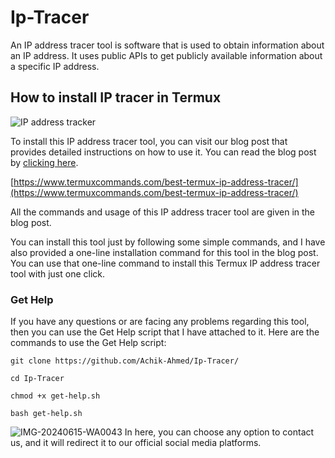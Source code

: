 # Ip-Tracer
An IP address tracer tool is software that is used to obtain information about an IP address. It uses public APIs to get publicly available information about a specific IP address.
## How to install IP tracer in Termux
![IP address tracker](https://github.com/Achik-Ahmed/Ip-Tracer/assets/153425431/28b175a4-5117-4cde-b450-348f0bb9ea9d)

To install this IP address tracer tool, you can visit our blog post that provides detailed instructions on how to use it. You can read the blog post by [clicking here](https://www.termuxcommands.com/best-termux-ip-address-tracer/).

[https://www.termuxcommands.com/best-termux-ip-address-tracer/](https://www.termuxcommands.com/best-termux-ip-address-tracer/)

All the commands and usage of this IP address tracer tool are given in the blog post. 

You can install this tool just by following some simple commands, and I have also provided a one-line installation command for this tool in the blog post. You can use that one-line command to install this Termux IP address tracer tool with just one click.
### Get Help
If you have any questions or are facing any problems regarding this tool, then you can use the Get Help script that I have attached to it. Here are the commands to use the Get Help script:
```
git clone https://github.com/Achik-Ahmed/Ip-Tracer/
```
```
cd Ip-Tracer
```
```
chmod +x get-help.sh
```
```
bash get-help.sh
```
![IMG-20240615-WA0043](https://github.com/Achik-Ahmed/Ip-Tracer/assets/153425431/b5f87fb4-7c94-4c26-8871-82768c00d820)
In here, you can choose any option to contact us, and it will redirect it to our official social media platforms.


